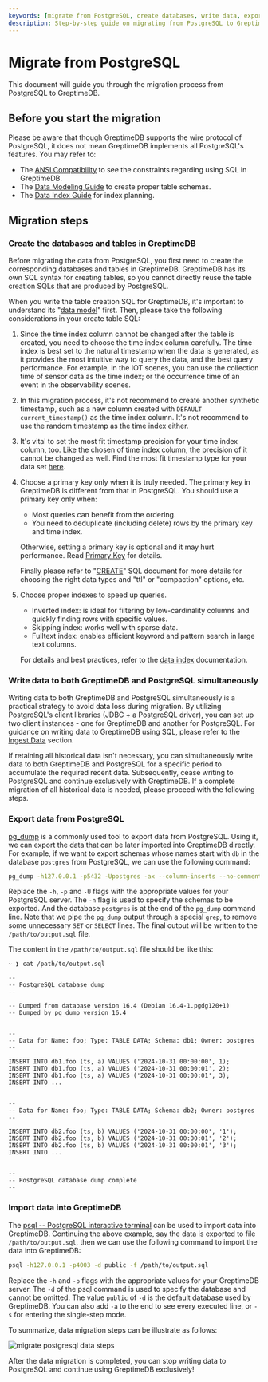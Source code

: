 ```yaml
---
keywords: [migrate from PostgreSQL, create databases, write data, export data, import data]
description: Step-by-step guide on migrating from PostgreSQL to GreptimeDB, including creating databases, writing data, exporting and importing data.
---
```


# Migrate from PostgreSQL

This document will guide you through the migration process from PostgreSQL to GreptimeDB.

## Before you start the migration

Please be aware that though GreptimeDB supports the wire protocol of PostgreSQL, it does not mean GreptimeDB implements
all
PostgreSQL's features. You may refer to:
* The [ANSI Compatibility](/reference/sql/compatibility.md) to see the constraints regarding using SQL in GreptimeDB.
* The [Data Modeling Guide](/user-guide/administration/design-table.md) to create proper table schemas.
* The [Data Index Guide](/user-guide/manage-data/data-index.md) for index planning.


## Migration steps

### Create the databases and tables in GreptimeDB

Before migrating the data from PostgreSQL, you first need to create the corresponding databases and tables in
GreptimeDB.
GreptimeDB has its own SQL syntax for creating tables, so you cannot directly reuse the table creation SQLs that are
produced
by PostgreSQL.

When you write the table creation SQL for GreptimeDB, it's important to understand
its "[data model](/user-guide/concepts/data-model.md)" first. Then, please take the following considerations in
your create table SQL:

1. Since the time index column cannot be changed after the table is created, you need to choose the time index column
   carefully. The time index is best set to the natural timestamp when the data is generated, as it provides the most
   intuitive way to query the data, and the best query performance. For example, in the IOT scenes, you can use the
   collection time of sensor data as the time index; or the occurrence time of an event in the observability scenes.
2. In this migration process, it's not recommend to create another synthetic timestamp, such as a new column created
   with `DEFAULT current_timestamp()` as the time index column. It's not recommend to use the random timestamp as the
   time index either.
3. It's vital to set the most fit timestamp precision for your time index column, too. Like the chosen of time index
   column, the precision of it cannot be changed as well. Find the most fit timestamp type for your
   data set [here](/reference/sql/data-types#data-types-compatible-with-mysql-and-postgresql).
4. Choose a primary key only when it is truly needed. The primary key in GreptimeDB is different from that in PostgreSQL. You should use a primary key only when:
    * Most queries can benefit from the ordering.
    * You need to deduplicate (including delete) rows by the primary key and time index.
    
    Otherwise, setting a primary key is optional and it may hurt performance. Read [Primary Key](/user-guide/administration/design-table.md#primary-key) for details.
    
    Finally please refer to "[CREATE](/reference/sql/create.md)" SQL document for more details for choosing the
right data types and "ttl" or "compaction" options, etc.
5. Choose proper indexes to speed up queries.
    * Inverted index: is ideal for filtering by low-cardinality columns and quickly finding rows with specific values.
    * Skipping index: works well with sparse data.
    * Fulltext index: enables efficient keyword and pattern search in large text columns.

    For details and best practices, refer to the [data index](user-guide/manage-data/data-index.md) documentation.

### Write data to both GreptimeDB and PostgreSQL simultaneously

Writing data to both GreptimeDB and PostgreSQL simultaneously is a practical strategy to avoid data loss during
migration. By utilizing PostgreSQL's client libraries (JDBC + a PostgreSQL driver), you can set up two client
instances - one for GreptimeDB and another for PostgreSQL. For guidance on writing data to GreptimeDB using SQL, please
refer to the [Ingest Data](/user-guide/ingest-data/for-iot/sql.md) section.

If retaining all historical data isn't necessary, you can simultaneously write data to both GreptimeDB and PostgreSQL
for a specific period to accumulate the required recent data. Subsequently, cease writing to PostgreSQL and continue
exclusively with GreptimeDB. If a complete migration of all historical data is needed, please proceed with the following
steps.

### Export data from PostgreSQL

[pg_dump](https://www.postgresql.org/docs/current/app-pgdump.html) is a commonly used tool to export data from
PostgreSQL. Using it, we can export the data that can be later imported into GreptimeDB directly. For example, if we
want to export schemas whose names start with `db` in the database `postgres` from PostgreSQL, we can use the following
command:

```bash
pg_dump -h127.0.0.1 -p5432 -Upostgres -ax --column-inserts --no-comments -n 'db*' postgres | grep -v "^SE" > /path/to/output.sql
```

Replace the `-h`, `-p` and `-U` flags with the appropriate values for your PostgreSQL server. The `-n` flag is used to
specify the schemas to be exported. And the database `postgres` is at the end of the `pg_dump` command line. Note that we pipe the `pg_dump` output through a special
`grep`, to remove some unnecessary `SET` or `SELECT` lines. The final output will be written to the
`/path/to/output.sql` file.

The content in the `/path/to/output.sql` file should be like this:

```plaintext
~ ❯ cat /path/to/output.sql

--
-- PostgreSQL database dump
--

-- Dumped from database version 16.4 (Debian 16.4-1.pgdg120+1)
-- Dumped by pg_dump version 16.4


--
-- Data for Name: foo; Type: TABLE DATA; Schema: db1; Owner: postgres
--

INSERT INTO db1.foo (ts, a) VALUES ('2024-10-31 00:00:00', 1);
INSERT INTO db1.foo (ts, a) VALUES ('2024-10-31 00:00:01', 2);
INSERT INTO db1.foo (ts, a) VALUES ('2024-10-31 00:00:01', 3);
INSERT INTO ...


--
-- Data for Name: foo; Type: TABLE DATA; Schema: db2; Owner: postgres
--

INSERT INTO db2.foo (ts, b) VALUES ('2024-10-31 00:00:00', '1');
INSERT INTO db2.foo (ts, b) VALUES ('2024-10-31 00:00:01', '2');
INSERT INTO db2.foo (ts, b) VALUES ('2024-10-31 00:00:01', '3');
INSERT INTO ...


--
-- PostgreSQL database dump complete
--
```

### Import data into GreptimeDB

The [psql -- PostgreSQL interactive terminal](https://www.postgresql.org/docs/current/app-psql.html) can be used to
import data into GreptimeDB. Continuing the above example, say the data is exported to file `/path/to/output.sql`, then
we can use the following command to import the data into GreptimeDB:

```bash
psql -h127.0.0.1 -p4003 -d public -f /path/to/output.sql
```

Replace the `-h` and `-p` flags with the appropriate values for your GreptimeDB server. The `-d` of the psql command is used to specify the database and cannot be omitted. The value `public` of `-d` is the default database used by GreptimeDB. You can also add `-a` to the end to see every
executed line, or `-s` for entering the single-step mode.

To summarize, data migration steps can be illustrate as follows:

![migrate postgresql data steps](/migration-postgresql.jpg)

After the data migration is completed, you can stop writing data to PostgreSQL and continue using GreptimeDB
exclusively!
